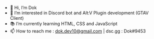 - 👋 Hi, I’m Dok
- 👀 I’m interested in Discord bot and Alt:V Plugin development (GTAV Client)
- 📚 I’m currently learning HTML, CSS and JavaScript
- 📫 How to reach me : dok.dev10@gmail.com | dsc.gg : Dok#9453

<!---
Dokidoc/Dokidoc is a ✨ special ✨ repository because its `README.md` (this file) appears on your GitHub profile.
You can click the Preview link to take a look at your changes.
--->
